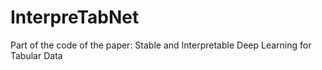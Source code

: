 # InterpreTabNet
Part of the code of the paper: Stable and Interpretable Deep Learning for Tabular Data
